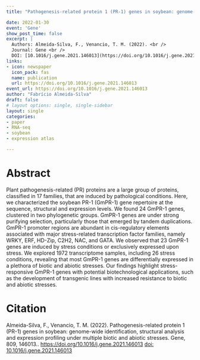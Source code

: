 ```yaml
---
title: "Pathogenesis-related protein 1 (PR-1) genes in soybean: genome-wide identification, structural analysis and expression profiling under multiple biotic and abiotic stresses"

date: 2022-01-30
event: 'Gene'
show_post_time: false
excerpt: |
  Authors: Almeida-Silva, F., Venancio, T. M. (2022). <br />
  Journal: Gene <br />
  DOI: [10.1016/j.gene.2021.146013](https://doi.org/10.1016/j.gene.2021.146013)
links:
- icon: newspaper
  icon_pack: fas
  name: publication
  url: https://doi.org/10.1016/j.gene.2021.146013
event_url: https://doi.org/10.1016/j.gene.2021.146013
author: "Fabrício Almeida-Silva"
draft: false
# layout options: single, single-sidebar
layout: single
categories:
- paper
- RNA-seq
- soybean
- expression atlas

---
```


# Abstract

Plant pathogenesis-related (PR) proteins are a large group of proteins, classified in 17 families, that are induced by pathological conditions. Here, we characterized the soybean PR-1 (GmPR-1) gene repertoire at the sequence, structural and expression levels. We found 24 GmPR-1 genes, clustered in two phylogenetic groups. GmPR-1 genes are under strong purifying selection, particularly those that emerged by tandem duplications. GmPR-1 promoter regions are abundant in cis-regulatory elements associated with major stress-related transcription factor families, namely WRKY, ERF, HD-Zip, C2H2, NAC, and GATA. We observed that 23 GmPR-1 genes are induced by stress conditions or exclusively expressed upon stress. We explored 1972 transcriptome samples, including 26 stress conditions, revealing that most GmPR-1 genes are differentially expressed in a plethora of biotic and abiotic stresses. Our findings highlight stress-responsive GmPR-1 genes with potential biotechnological applications, such as the development of transgenic lines with increased resistance to biotic and abiotic stresses.

# Citation

Almeida-Silva, F., Venancio, T. M. (2022). Pathogenesis-related protein 1 (PR-1) genes in soybean: genome-wide identification, structural analysis and expression profiling under multiple biotic and abiotic stresses. Gene, 809, 146013.. https://doi.org/10.1016/j.gene.2021.146013 [doi: 10.1016/j.gene.2021.146013](https://doi.org/10.1016/j.gene.2021.146013)